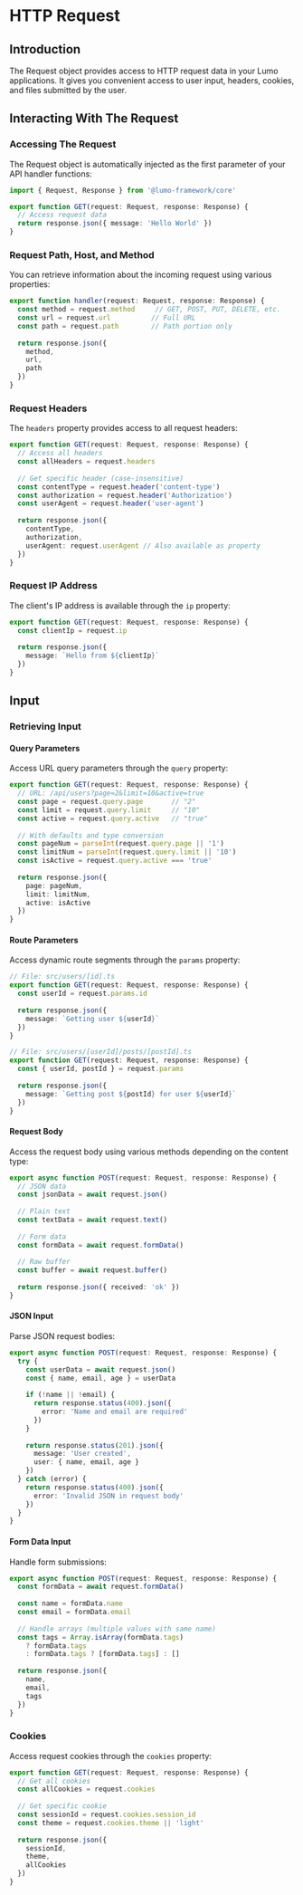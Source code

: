 # HTTP Request

## Introduction

The Request object provides access to HTTP request data in your Lumo applications. It gives you convenient access to user input, headers, cookies, and files submitted by the user.

## Interacting With The Request

### Accessing The Request

The Request object is automatically injected as the first parameter of your API handler functions:

```typescript
import { Request, Response } from '@lumo-framework/core'

export function GET(request: Request, response: Response) {
  // Access request data
  return response.json({ message: 'Hello World' })
}
```

### Request Path, Host, and Method

You can retrieve information about the incoming request using various properties:

```typescript
export function handler(request: Request, response: Response) {
  const method = request.method     // GET, POST, PUT, DELETE, etc.
  const url = request.url          // Full URL
  const path = request.path        // Path portion only
  
  return response.json({
    method,
    url,
    path
  })
}
```

### Request Headers

The `headers` property provides access to all request headers:

```typescript
export function GET(request: Request, response: Response) {
  // Access all headers
  const allHeaders = request.headers
  
  // Get specific header (case-insensitive)
  const contentType = request.header('content-type')
  const authorization = request.header('Authorization')
  const userAgent = request.header('user-agent')
  
  return response.json({
    contentType,
    authorization,
    userAgent: request.userAgent // Also available as property
  })
}
```

### Request IP Address

The client's IP address is available through the `ip` property:

```typescript
export function GET(request: Request, response: Response) {
  const clientIp = request.ip
  
  return response.json({
    message: `Hello from ${clientIp}`
  })
}
```

## Input

### Retrieving Input

#### Query Parameters

Access URL query parameters through the `query` property:

```typescript
export function GET(request: Request, response: Response) {
  // URL: /api/users?page=2&limit=10&active=true
  const page = request.query.page       // "2"
  const limit = request.query.limit     // "10"
  const active = request.query.active   // "true"
  
  // With defaults and type conversion
  const pageNum = parseInt(request.query.page || '1')
  const limitNum = parseInt(request.query.limit || '10')
  const isActive = request.query.active === 'true'
  
  return response.json({
    page: pageNum,
    limit: limitNum,
    active: isActive
  })
}
```

#### Route Parameters

Access dynamic route segments through the `params` property:

```typescript
// File: src/users/[id].ts
export function GET(request: Request, response: Response) {
  const userId = request.params.id
  
  return response.json({
    message: `Getting user ${userId}`
  })
}

// File: src/users/[userId]/posts/[postId].ts
export function GET(request: Request, response: Response) {
  const { userId, postId } = request.params
  
  return response.json({
    message: `Getting post ${postId} for user ${userId}`
  })
}
```

#### Request Body

Access the request body using various methods depending on the content type:

```typescript
export async function POST(request: Request, response: Response) {
  // JSON data
  const jsonData = await request.json()
  
  // Plain text
  const textData = await request.text()
  
  // Form data
  const formData = await request.formData()
  
  // Raw buffer
  const buffer = await request.buffer()
  
  return response.json({ received: 'ok' })
}
```

#### JSON Input

Parse JSON request bodies:

```typescript
export async function POST(request: Request, response: Response) {
  try {
    const userData = await request.json()
    const { name, email, age } = userData
    
    if (!name || !email) {
      return response.status(400).json({
        error: 'Name and email are required'
      })
    }
    
    return response.status(201).json({
      message: 'User created',
      user: { name, email, age }
    })
  } catch (error) {
    return response.status(400).json({
      error: 'Invalid JSON in request body'
    })
  }
}
```

#### Form Data Input

Handle form submissions:

```typescript
export async function POST(request: Request, response: Response) {
  const formData = await request.formData()
  
  const name = formData.name
  const email = formData.email
  
  // Handle arrays (multiple values with same name)
  const tags = Array.isArray(formData.tags) 
    ? formData.tags 
    : formData.tags ? [formData.tags] : []
  
  return response.json({
    name,
    email,
    tags
  })
}
```

### Cookies

Access request cookies through the `cookies` property:

```typescript
export function GET(request: Request, response: Response) {
  // Get all cookies
  const allCookies = request.cookies
  
  // Get specific cookie
  const sessionId = request.cookies.session_id
  const theme = request.cookies.theme || 'light'
  
  return response.json({
    sessionId,
    theme,
    allCookies
  })
}
```
